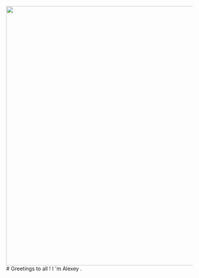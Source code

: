 <img align="center" src="https://user-images.githubusercontent.com/100893320/187756280-e65f693e-16e7-4608-92a9-8c0f408073d1.gif" width="700">
# Greetings to all ! I 'm Alexey .


